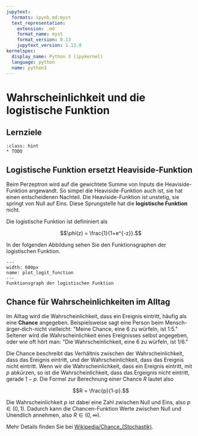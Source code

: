 ```yaml
---
jupytext:
  formats: ipynb,md:myst
  text_representation:
    extension: .md
    format_name: myst
    format_version: 0.13
    jupytext_version: 1.13.8
kernelspec:
  display_name: Python 3 (ipykernel)
  language: python
  name: python3
---
```


# Wahrscheinlichkeit und die logistische Funktion


## Lernziele

```{admonition} Lernziele
:class: hint
* TODO
```

## Logistische Funktion ersetzt Heaviside-Funktion

Beim Perzeptron wird auf die gewichtete Summe von Inputs die Heaviside-Funktion angewandt. So simpel die Heaviside-Funktion auch ist, sie hat einen entscheidenen Nachteil. Die Heaviside-Funktion ist unstetig, sie springt von Null auf Eins. Diese Sprungstelle hat die **logistische Funktion** nicht. 

Die logistische Funktion ist defininiert als

$$\phi(z) = \frac{1}{1+e^{-z}}.$$

In der folgenden Abbildung sehen Sie den Funktionsgraphen der logistischen
Funktion.

```{figure} pics/plot_logit_function.pdf
---
width: 600px
name: plot_logit_function
---
Funktionsgraph der logistischen Funktion
```


## Chance für Wahrscheinlichkeiten im Alltag

Im Alltag wird die Wahrscheinlichkeit, dass ein Ereignis eintritt, häufig als eine 
**Chance** angegeben. Beispielsweise sagt eine Person beim
Mensch-ärger-dich-nicht vielleicht: "Meine Chance, eine 6 zu würfeln, ist 1:5."
Seltener wird die Wahrscheinlichkeit eines Ereignisses selbst angegeben, oder
wie oft hört man: "Die Wahrscheinlichkeit, eine 6 zu würfeln, ist 1/6."

Die Chance beschreibt das Verhältnis zwischen der Wahrscheinlichkeit,
dass das Ereignis eintritt, und der Wahrscheinlichkeit, dass das Ereignis nicht
eintritt. Wenn wir die Wahrscheinlichkeit, dass ein Ereignis eintritt, mit $p$
abkürzen, so ist die Wahrscheinlichkeit, dass das Ergeignis nicht eintritt,
gerade $1-p$. Die Formel zur Berechnung einer Chance $R$ lautet also

$$R = \frac{p}{1-p}.$$

Die Wahrscheinlichkeit $p$ ist dabei eine Zahl zwischen Null und Eins, also
$p\in (0,1)$. Dadurch kann die Chancen-Funktion Werte zwischen Null und
Unendlich annehmen, also $R\in (0,\infty)$.

Mehr Details finden Sie bei
[Wikipedia/Chance_(Stochastik)](https://de.wikipedia.org/wiki/Chance_(Stochastik)).

